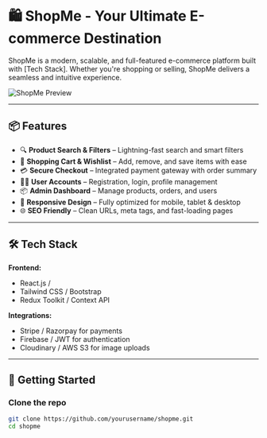 # 🛍️ ShopMe - Your Ultimate E-commerce Destination

ShopMe is a modern, scalable, and full-featured e-commerce platform built with [Tech Stack]. Whether you're shopping or selling, ShopMe delivers a seamless and intuitive experience.

![ShopMe Preview](./assets/shopme-banner.png) <!-- Optional image preview -->

---

## 📦 Features

- 🔍 **Product Search & Filters** – Lightning-fast search and smart filters
- 🛒 **Shopping Cart & Wishlist** – Add, remove, and save items with ease
- 💳 **Secure Checkout** – Integrated payment gateway with order summary
- 🧑‍💼 **User Accounts** – Registration, login, profile management
- 📦 **Admin Dashboard** – Manage products, orders, and users
- 📱 **Responsive Design** – Fully optimized for mobile, tablet & desktop
- 🌐 **SEO Friendly** – Clean URLs, meta tags, and fast-loading pages

---

## 🛠️ Tech Stack

**Frontend:**
- React.js / 
- Tailwind CSS / Bootstrap
- Redux Toolkit / Context API




**Integrations:**
- Stripe / Razorpay for payments
- Firebase / JWT for authentication
- Cloudinary / AWS S3 for image uploads

---

## 🚀 Getting Started

### Clone the repo

```bash
git clone https://github.com/yourusername/shopme.git
cd shopme
